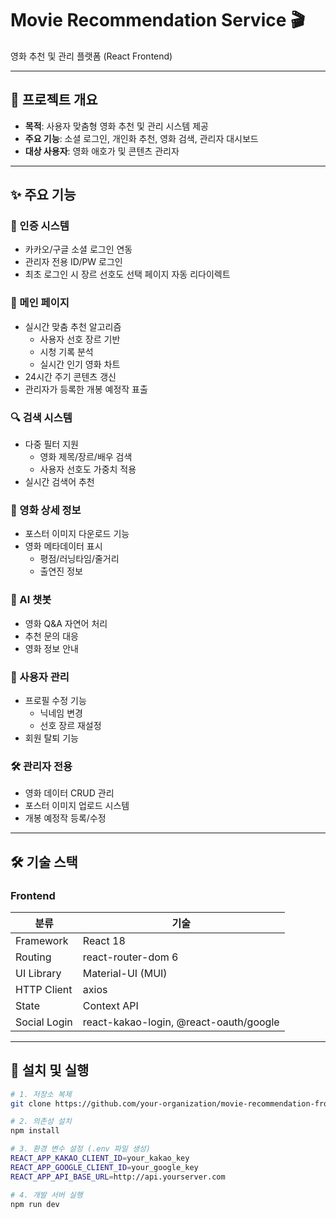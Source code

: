 # Movie Recommendation Service 🎬

영화 추천 및 관리 플랫폼 (React Frontend)

---

## 📌 프로젝트 개요
- **목적**: 사용자 맞춤형 영화 추천 및 관리 시스템 제공
- **주요 기능**: 소셜 로그인, 개인화 추천, 영화 검색, 관리자 대시보드
- **대상 사용자**: 영화 애호가 및 콘텐츠 관리자

---

## ✨ 주요 기능

### 🔐 인증 시스템
- 카카오/구글 소셜 로그인 연동
- 관리자 전용 ID/PW 로그인
- 최초 로그인 시 장르 선호도 선택 페이지 자동 리다이렉트

### 🎥 메인 페이지
- 실시간 맞춤 추천 알고리즘
  - 사용자 선호 장르 기반
  - 시청 기록 분석
  - 실시간 인기 영화 차트
- 24시간 주기 콘텐츠 갱신
- 관리자가 등록한 개봉 예정작 표출

### 🔍 검색 시스템
- 다중 필터 지원
  - 영화 제목/장르/배우 검색
  - 사용자 선호도 가중치 적용
- 실시간 검색어 추천

### 📄 영화 상세 정보
- 포스터 이미지 다운로드 기능
- 영화 메타데이터 표시
  - 평점/러닝타임/줄거리
  - 출연진 정보

### 🤖 AI 챗봇
- 영화 Q&A 자연어 처리
- 추천 문의 대응
- 영화 정보 안내

### 👤 사용자 관리
- 프로필 수정 기능
  - 닉네임 변경
  - 선호 장르 재설정
- 회원 탈퇴 기능

### 🛠 관리자 전용
- 영화 데이터 CRUD 관리
- 포스터 이미지 업로드 시스템
- 개봉 예정작 등록/수정

---

## 🛠 기술 스택

### Frontend
| 분류       | 기술                   |
|------------|------------------------|
| Framework  | React 18               |
| Routing    | react-router-dom 6     |
| UI Library | Material-UI (MUI)      |
| HTTP Client| axios                 |
| State      | Context API            |
| Social Login | react-kakao-login, @react-oauth/google |

---

## 🚀 설치 및 실행

```bash
# 1. 저장소 복제
git clone https://github.com/your-organization/movie-recommendation-frontend.git

# 2. 의존성 설치
npm install

# 3. 환경 변수 설정 (.env 파일 생성)
REACT_APP_KAKAO_CLIENT_ID=your_kakao_key
REACT_APP_GOOGLE_CLIENT_ID=your_google_key
REACT_APP_API_BASE_URL=http://api.yourserver.com

# 4. 개발 서버 실행
npm run dev